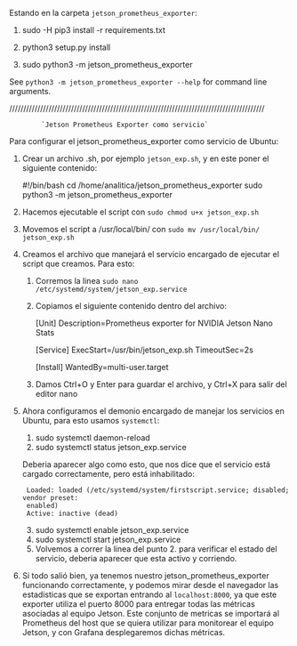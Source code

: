 Estando en la carpeta `jetson_prometheus_exporter`:

1. sudo -H pip3 install -r requirements.txt

2. python3 setup.py install 

3. sudo python3 -m jetson_prometheus_exporter

See `python3 -m jetson_prometheus_exporter --help` for command line arguments.

///////////////////////////////////////////////////////////////////////////////////////////

			`Jetson Prometheus Exporter como servicio`

Para configurar el jetson_prometheus_exporter como servicio de Ubuntu:

1. Crear un archivo .sh, por ejemplo `jetson_exp.sh`, y en este poner el siguiente contenido:

	#!/bin/bash
	cd /home/analitica/jetson_prometheus_exporter
	sudo python3 -m jetson_prometheus_exporter

2. Hacemos ejecutable el script con `sudo chmod u+x jetson_exp.sh`

3. Movemos el script a /usr/local/bin/ con `sudo mv /usr/local/bin/ jetson_exp.sh`

4. Creamos el archivo que manejará el servicio encargado de ejecutar el script que creamos.
Para esto:

	1. Corremos la linea `sudo nano /etc/systemd/system/jetson_exp.service`
	2. Copiamos el siguiente contenido dentro del archivo:

		[Unit]
		Description=Prometheus exporter for NVIDIA Jetson Nano Stats

		[Service]
		ExecStart=/usr/bin/jetson_exp.sh
		TimeoutSec=2s

		[Install]
		WantedBy=multi-user.target
	3. Damos Ctrl+O y Enter para guardar el archivo, y Ctrl+X para salir del editor nano

5. Ahora configuramos el demonio encargado de manejar los servicios en Ubuntu, para esto usamos `systemctl`:

	1. sudo systemctl daemon-reload
	2. sudo systemctl status jetson_exp.service
	
	Deberia aparecer algo como esto, que nos dice que el servicio está cargado correctamente, pero
	está inhabilitado:

		Loaded: loaded (/etc/systemd/system/firstscript.service; disabled; vendor preset:
		enabled)
		Active: inactive (dead)

	3. sudo systemctl enable jetson_exp.service
	4. sudo systemctl start jetson_exp.service
	5. Volvemos a correr la linea del punto 2. para verificar el estado del servicio, 
	deberia aparecer que esta activo y corriendo.

6. Si todo salió bien, ya tenemos nuestro jetson_prometheus_exporter funcionando correctamente, y podemos mirar desde el navegador las estadisticas que se exportan entrando al `localhost:8000`, ya que este exporter utiliza el puerto 8000 para entregar todas las métricas asociadas al equipo Jetson. Este conjunto de metricas se importará al Prometheus del host que se quiera utilizar para monitorear el equipo Jetson, y con Grafana desplegaremos dichas métricas.



